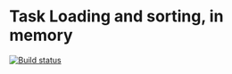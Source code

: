 # Task Loading and sorting, in memory

[![Build status](https://ci.appveyor.com/api/projects/status/7cu9vvp85t6m323n?svg=true)](https://ci.appveyor.com/project/Nikoivan/task-sorting-in-memory)
